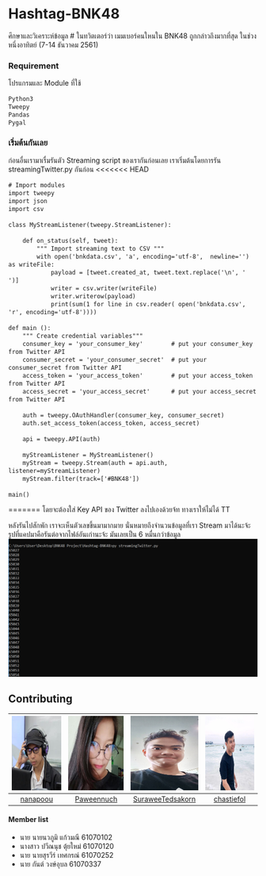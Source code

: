 # Hashtag-BNK48

ศึกษาและวิเคราะห์ข้อมูล # ในทวิตเตอร์ว่า เมมเบอร์คนใหนใน BNK48 ถูกกล่าวถึงมากที่สุด ในช่วงหนึ่งอาทิตย์ (7-14 ธันวาคม 2561)


### Requirement
โปรแกรมและ Module ที่ใช้
```
Python3
Tweepy
Pandas
Pygal
```

### เริ่มต้นกันเลย

ก่อนอื่นเรามาเรื่มรันตัว Streaming script ของเรากันก่อนเลย
เราเริ่มต้นโดยการรัน streamingTwitter.py กันก่อน
<<<<<<< HEAD
```
# Import modules
import tweepy
import json
import csv

class MyStreamListener(tweepy.StreamListener):

    def on_status(self, tweet):
        """ Import streaming text to CSV """
        with open('bnkdata.csv', 'a', encoding='utf-8',  newline='') as writeFile:
            payload = [tweet.created_at, tweet.text.replace('\n', ' ')]
            writer = csv.writer(writeFile)
            writer.writerow(payload)
            print(sum(1 for line in csv.reader( open('bnkdata.csv', 'r', encoding='utf-8'))))

def main ():
    """ Create credential variables"""
    consumer_key = 'your_consumer_key'        # put your consumer_key from Twitter API
    consumer_secret = 'your_consumer_secret'  # put your consumer_secret from Twitter API
    access_token = 'your_access_token'        # put your access_token from Twitter API
    access_secret = 'your_access_secret'      # put your access_secret from Twitter API

    auth = tweepy.OAuthHandler(consumer_key, consumer_secret)
    auth.set_access_token(access_token, access_secret)

    api = tweepy.API(auth)

    myStreamListener = MyStreamListener()
    myStream = tweepy.Stream(auth = api.auth, listener=myStreamListener)
    myStream.filter(track=['#BNK48'])

main()

```
=======
โดยจะต้องใส่ Key API ของ Twitter ลงไปเองด้วยจ้ท ทางเราให้ไม่ได้ TT

หลังรันไปสักพัก เราจะเห็นตัวเลขขึ้นมามากมาย นั่นหมายถึงจำนวนข้อมูลที่เรา Stream มาได้นะจ้ะ รูปที่แคปมาคือรันต่อจากไฟล์อันเก่านะจ้ะ มันเลยเป็น 6 หมื่นกว่าข้อมูล
<img src='README/Streamtest.jpeg'>


## Contributing

|<img src="README/nanapoou.jpg" width="150px" height="150px">|<img src="README/Paweennuch.jpg" width="150px" height="150px">|<img src="README/SuraweeTedsakorn.jpg" width="150px" height="150px">|<img src="README/chastiefol.jpg" width="150px" height="150px">|
|:-----:|:-----:|:-----:|:-----:|
|[nanapoou](https://github.com/nanapoou)|[Paweennuch](https://github.com/Paweennuch)|[SuraweeTedsakorn](https://github.com/SuraweeTedsakorn)|[chastiefol](https://github.com/chastiefol)|
#### Member list
- นาย นายนวภูมิ แก้วมณี 61070102
- นางสาว ปวีณนุช ตุ้ยใหม่ 61070120
- นาย นายสุรวีร์ เทศกรณ์ 61070252
- นาย กันต์ วงษ์อุบล 61070337

